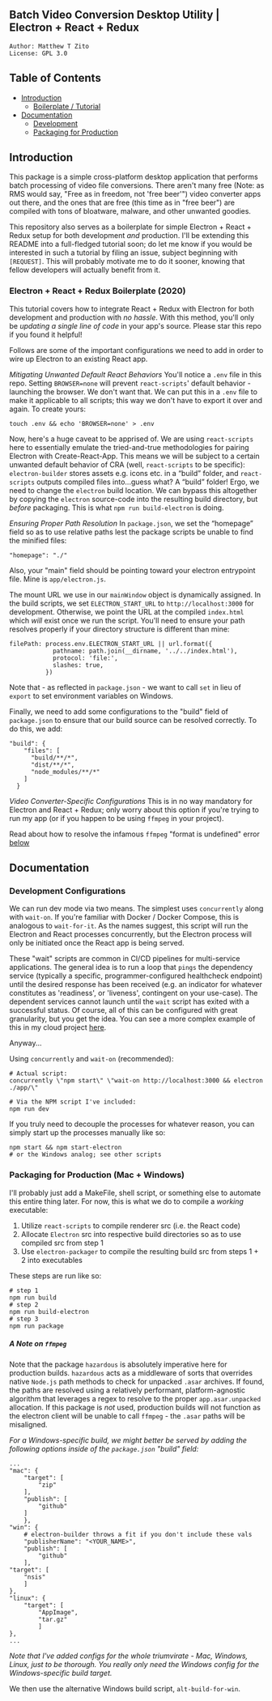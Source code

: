 ## Batch Video Conversion Desktop Utility | Electron + React + Redux

```
Author: Matthew T Zito
License: GPL 3.0
```
## Table of Contents

 - [Introduction](#intro) 
    * [Boilerplate / Tutorial](#tut)
 - [Documentation](#docs)
    * [Development](#dev)
    * [Packaging for Production](#prod)

## <a name="intro"></a> Introduction
This package is a simple cross-platform desktop application that performs batch processing of video file conversions.
There aren't many free (Note: as RMS would say, "Free as in freedom, not 'free beer'") video converter apps out there, and the ones that are free (this time as in "free beer") are compiled with tons of bloatware, malware, and other unwanted goodies.

This repository also serves as a boilerplate for simple Electron + React + Redux setup for both development *and* production. I'll be extending this README into a full-fledged tutorial soon; do let me know if you would be interested in such a tutorial by filing an issue, subject beginning with `[REQUEST]`. This will probably motivate me to do it sooner, knowing that fellow developers will actually benefit from it. 

### <a name="tut"></a>  Electron + React + Redux Boilerplate (2020)
This tutorial covers how to integrate React + Redux with Electron for both development and production with *no hassle*. With this method, you'll only be *updating a single line of code* in your app's source. Please star this repo if you found it helpful!

Follows are some of the important configurations we need to add in order to wire up Electron to an existing React app.

*Mitigating Unwanted Default React Behaviors*
You'll notice a `.env` file in this repo. Setting `BROWSER=none` will prevent `react-scripts`' default behavior - launching the browser. We don't want that. We can put this in a `.env` file to make it applicable to all scripts; this way we don't have to export it over and again. To create yours:
```
touch .env && echo 'BROWSER=none' > .env
```

Now, here's a huge caveat to be apprised of. We are using `react-scripts` here to essentially emulate the tried-and-true methodologies for pairing Electron with Create-React-App. This means we will be subject to a certain unwanted default behavior of CRA (well, `react-scripts` to be specific): `electron-builder` stores assets e.g. icons etc. in a “build” folder, and `react-scripts` outputs compiled files into...guess what? A “build” folder! Ergo, we need to change the `electron` build location. We can bypass this altogether by copying the `electron` source-code into the resulting build directory, but *before* packaging. This is what `npm run build-electron` is doing.

*Ensuring Proper Path Resolution*
In `package.json`, we set the “homepage” field so as to use relative paths lest the package scripts be unable to find the minified files:
```
"homepage": "./"
```

Also, your "main" field should be pointing toward your electron entrypoint file. Mine is `app/electron.js`.

The mount URL we use in our `mainWindow` object is dynamically assigned. In the build scripts, we set `ELECTRON_START_URL` to `http://localhost:3000` for development. Otherwise, we point the URL at the compiled `index.html` which *will* exist once we run the script. You'll need to ensure your path resolves properly if your directory structure is different than mine:

```
filePath: process.env.ELECTRON_START_URL || url.format({
            pathname: path.join(__dirname, '../../index.html'),
            protocol: 'file:',
            slashes: true,
          })
```

Note that - as reflected in `package.json` - we want to call `set` in lieu of `export` to set environment variables on Windows. 

Finally, we need to add some configurations to the "build" field of `package.json` to ensure that our build source can be resolved correctly. To do this, we add:
```
"build": {
    "files": [
      "build/**/*",
      "dist/**/*",
      "node_modules/**/*"
    ]
  }
```

*Video Converter-Specific Configurations*
This is in no way mandatory for Electron and React + Redux; only worry about this option if you're trying to run my app (or if you happen to be using `ffmpeg` in your project).

Read about how to resolve the infamous `ffmpeg` "format is undefined" error [below](#ffmpeg)

## <a name="docs"></a> Documentation

### <a name="dev"></a> Development Configurations
We can run dev mode via two means. The simplest uses `concurrently` along with `wait-on`. If you're familiar with Docker / Docker Compose, this is analogous to `wait-for-it`. As the names suggest, this script will run the Electron and React processes concurrently, but the Electron process will only be initiated once the React app is being served.

These "wait" scripts are common in CI/CD pipelines for multi-service applications. The general idea is to run a loop that `pings` the dependency service (typically a specific, programmer-configured healthcheck endpoint) until the desired response has been received (e.g. an indicator for whatever constitutes as 'readiness', or 'liveness', contingent on your use-case). The dependent services cannot launch until the `wait` script has exited with a successful status. Of course, all of this can be configured with great granularity, but you get the idea. You can see a more complex example of this in my cloud project [here](https://github.com/MatthewZito/goldmund-automated-cluster/blob/master/scripts/wait-for-it.sh).

Anyway...

Using `concurrently` and `wait-on` (recommended):
```
# Actual script:
concurrently \"npm start\" \"wait-on http://localhost:3000 && electron ./app/\"

# Via the NPM script I've included:
npm run dev
```

If you truly need to decouple the processes for whatever reason, you can simply start up the processes manually like so:
```
npm start && npm start-electron
# or the Windows analog; see other scripts
```

### <a name="prod"></a> Packaging for Production (Mac + Windows)
I'll probably just add a MakeFile, shell script, or something else to automate this entire thing later. For now, this is what we do to compile a *working* executable:

  1. Utilize `react-scripts` to compile renderer src (i.e. the React code)
  2. Allocate `Electron` src into respective build directories so as to use compiled src from step 1
  3. Use `electron-packager` to compile the resulting build src from steps 1 + 2 into executables

These steps are run like so:
```
# step 1
npm run build
# step 2
npm run build-electron
# step 3
npm run package
```

##### <a name="ffmpeg"></a> *A Note on `ffmpeg`*
Note that the package `hazardous` is absolutely imperative here for production builds. `hazardous` acts as a middleware of sorts that overrides native `Node.js` path methods to check for unpacked `.asar` archives. If found, the paths are resolved using a relatively performant, platform-agnostic algorithm that leverages a regex to resolve to the proper `app.asar.unpacked` allocation. If this package is *not* used, production builds will not function as the electron client will be unable to call `ffmpeg` - the `.asar` paths will be misaligned.


*For a Windows-specific build, we might better be served by adding the following options inside of the `package.json` "build" field:*
```
...
"mac": {
    "target": [
        "zip"
    ],
    "publish": [
        "github"
    ]
    },
"win": {
    # electron-builder throws a fit if you don't include these vals
    "publisherName": "<YOUR_NAME>",
    "publish": [
        "github"
    ],
"target": [
    "nsis"
    ]
},
"linux": {
    "target": [
        "AppImage",
        "tar.gz"
        ]
},
...
```
*Note that I've added configs for the whole triumvirate - Mac, Windows, Linux, just to be thorough. You really only need the Windows config for the Windows-specific build target.*

We then use the alternative Windows build script, `alt-build-for-win`.


